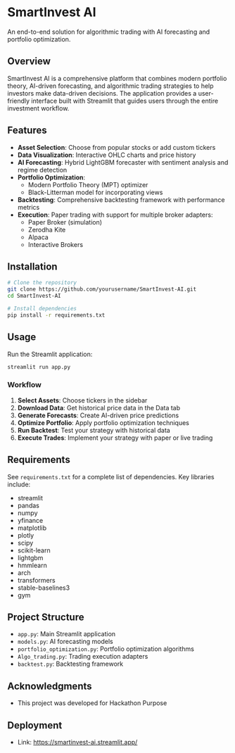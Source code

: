 # SmartInvest AI

An end-to-end solution for algorithmic trading with AI forecasting and portfolio optimization.

## Overview

SmartInvest AI is a comprehensive platform that combines modern portfolio theory, AI-driven forecasting, and algorithmic trading strategies to help investors make data-driven decisions. The application provides a user-friendly interface built with Streamlit that guides users through the entire investment workflow.

## Features

- **Asset Selection**: Choose from popular stocks or add custom tickers
- **Data Visualization**: Interactive OHLC charts and price history
- **AI Forecasting**: Hybrid LightGBM forecaster with sentiment analysis and regime detection
- **Portfolio Optimization**: 
  - Modern Portfolio Theory (MPT) optimizer
  - Black-Litterman model for incorporating views
- **Backtesting**: Comprehensive backtesting framework with performance metrics
- **Execution**: Paper trading with support for multiple broker adapters:
  - Paper Broker (simulation)
  - Zerodha Kite
  - Alpaca
  - Interactive Brokers

## Installation

```bash
# Clone the repository
git clone https://github.com/yourusername/SmartInvest-AI.git
cd SmartInvest-AI

# Install dependencies
pip install -r requirements.txt
```

## Usage

Run the Streamlit application:

```bash
streamlit run app.py
```

### Workflow

1. **Select Assets**: Choose tickers in the sidebar
2. **Download Data**: Get historical price data in the Data tab
3. **Generate Forecasts**: Create AI-driven price predictions
4. **Optimize Portfolio**: Apply portfolio optimization techniques
5. **Run Backtest**: Test your strategy with historical data
6. **Execute Trades**: Implement your strategy with paper or live trading

## Requirements

See `requirements.txt` for a complete list of dependencies. Key libraries include:

- streamlit
- pandas
- numpy
- yfinance
- matplotlib
- plotly
- scipy
- scikit-learn
- lightgbm
- hmmlearn
- arch
- transformers
- stable-baselines3
- gym

## Project Structure

- `app.py`: Main Streamlit application
- `models.py`: AI forecasting models
- `portfolio_optimization.py`: Portfolio optimization algorithms
- `Algo_trading.py`: Trading execution adapters
- `backtest.py`: Backtesting framework


## Acknowledgments

- This project was developed for Hackathon Purpose

## Deployment 
- Link: https://smartinvest-ai.streamlit.app/
